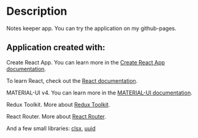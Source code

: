 # Description

Notes keeper app.
You can try the application on my github-pages.

## Application created with:

Create React App. You can learn more in the [Create React App documentation](https://facebook.github.io/create-react-app/docs/getting-started).

To learn React, check out the [React documentation](https://reactjs.org/).

MATERIAL-UI v4. You can learn more in the [MATERIAL-UI documentation](https://v4.mui.com/ru/getting-started/installation).

Redux Toolkit. More about [Redux Toolkit](https://redux-toolkit.js.org/introduction/getting-started).

React Router. More about [React Router](https://reactrouter.com/web/guides/quick-start).

And a few small libraries: [clsx](https://www.npmjs.com/package/clsx), [uuid](https://www.npmjs.com/package/uuid)
